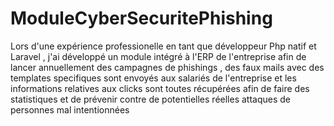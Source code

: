 # ModuleCyberSecuritePhishing
Lors d'une expérience professionelle en tant que développeur Php natif et Laravel , j'ai développé un module intégré à l'ERP de l'entreprise afin de lancer annuellement des campagnes de phishings , des faux mails avec des templates specifiques sont envoyés aux salariés de l'entreprise et les informations relatives aux clicks sont toutes récupérées afin de faire des statistiques et de prévenir contre de potentielles réelles attaques de personnes mal intentionnées 
